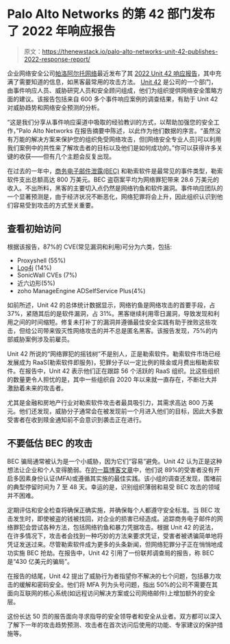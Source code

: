 # Palo Alto Networks 的第 42 部门发布了 2022 年响应报告

> 原文：<https://thenewstack.io/palo-alto-networks-unit-42-publishes-2022-response-report/>

企业网络安全公司[帕洛阿尔托网络](https://www.paloaltonetworks.com/cloud-security?utm_content=inline-mention)最近发布了其 [2022 Unit 42 响应报告](https://unit42.paloaltonetworks.com/incident-response-report/)，其中充满了需要知道的信息，如黑客最常用的攻击方法。 [Unit 42](https://www.paloaltonetworks.com/unit42) 是公司的一个部门，由事件响应人员、威胁研究人员和安全顾问组成，他们为组织提供网络安全策略方面的建议。该报告包括来自 600 多个事件响应案例的调查结果，有助于 Unit 42 对威胁趋势和网络安全预测的分析。

“这是我们分享从事件响应渠道中吸取的经验教训的方式，以帮助加强您的安全工作，”Palo Alto Networks 在报告摘要中陈述，以此作为他们数据的序言。“虽然没有万能的解决方案来保护您的组织免受网络攻击，但[网络安全专业人员]可以利用我们案例中的共性来了解攻击者的目标以及他们是如何成功的。”你可以获得许多关键的收获——但有几个主题会反复出现。

在过去的一年中，[商务电子邮件泄露(BEC)](https://www.fbi.gov/scams-and-safety/common-scams-and-crimes/business-email-compromise) 和勒索软件是最常见的事件类型，勒索软件支出总额高达 800 万美元。BEC 盗窃案平均为网络罪犯带来 28.6 万美元的收入。不出所料，黑客的主要切入点仍然是网络钓鱼和软件漏洞。事件响应团队的一个显著预测是，由于经济状况不断恶化，网络犯罪将会上升，因此组织认识到他们容易受到攻击的方式至关重要。

## **查看初始访问**

根据该报告，87%的 CVE(常见漏洞和利用)可分为六类，包括:

*   Proxyshell (55%)
*   [Log4j](https://thenewstack.io/burning-down-the-house-quantifying-the-impact-of-log4j/) (14%)
*   SonicWall CVEs (7%)
*   近六边形(5%)
*   zoho ManageEngine ADSelfService Plus(4%)

如前所述，Unit 42 的总体统计数据显示，网络钓鱼是网络攻击的首要手段，占 37%，紧随其后的是软件漏洞，占 31%。黑客继续利用零日漏洞，导致发现和利用之间的时间缩短。修复未打补丁的漏洞并遵循最佳安全实践有助于挫败这些攻击，但给公司带来毁灭性网络攻击的并不总是匿名黑客。该报告发现，75%的内部威胁案例涉及前雇员。

Unit 42 所说的“网络罪犯的摇钱树”不是别人，正是勒索软件。勒索软件市场已经发展成为 RaaS(勒索软件即服务)，犯罪分子以一定比例的赎金或月费出租勒索软件。在报告中，Unit 42 表示他们正在跟踪 56 个活跃的 RaaS 组织。比这些组织的数量更令人担忧的是，其中一些组织自 2020 年以来就一直存在，不断壮大并激励着未来的攻击者。

尤其是金融和房地产行业对勒索软件攻击者最具吸引力，其需求高达 800 万美元。他们还发现，威胁分子通常会在被发现前一个月进入他们的目标，因此大多数受害者在收到赎金通知前不会意识到袭击正在进行。

## **不要低估 BEC 的攻击**

BEC 骗局通常被认为是一个小威胁，因为它们“容易”避免。Unit 42 认为正是这种想法让企业和个人变得脆弱。在[的一篇博客文章](https://www.paloaltonetworks.com/blog/2021/10/email-attacks-mitigation-tips/)中，他们说 89%的受害者没有开启多因素身份认证(MFA)或遵循其实施的最佳实践。该小组的调查还发现，围堵前的典型停留时间为 7 至 48 天。幸运的是，识别组织薄弱和易受 BEC 攻击的领域并不困难。

定期评估和安全检查将确保正确实施，并确保每个人都遵守安全标准。当 BEC 攻击发生时，即使被盗的钱被找回，对企业的损害已经造成。追踪商务电子邮件的网络罪犯会尝试各种方法，包括网络钓鱼和暴力凭据攻击。根据 Unit 42 的说法，在许多情况下，攻击者会找到一种巧妙的方法来要求凭证，受害者被诱骗简单地将凭证发送过来。尽管勒索软件成为更多的头条新闻，但网络犯罪分子正在悄悄地成功实施 BEC 抢劫。在报告中，Unit 42 引用了一份联邦调查局的报告，称 BEC 是“430 亿美元的骗局”。

在报告的结尾，Unit 42 提出了威胁行为者指望你不解决的七个问题，包括暴力攻击的缓解和密码安全。他们将 MFA 列为头号问题，指出 50%的公司不需要在其面向互联网的核心系统(如远程访问解决方案或公司网络邮件)上增加额外的安全层。

这份长达 50 页的报告面向寻求指导的安全领导者和安全从业者。双方都可以深入了解下一年的攻击趋势预测、攻击者在首次访问后使用的功能、专家建议的保护措施等。

<svg xmlns:xlink="http://www.w3.org/1999/xlink" viewBox="0 0 68 31" version="1.1"><title>Group</title> <desc>Created with Sketch.</desc></svg>